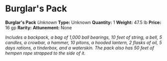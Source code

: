# Burglar's Pack

**Burglar's Pack**
_Unknown_
**Type:** Unknown
**Quantity:** 1
**Weight:** 47.5 lb
**Price:** 16 gp
**Rarity:** 
**Attunement:** None

*Includes a backpack, a bag of 1,000 ball bearings, 10 feet of string, a bell, 5 candles, a crowbar, a hammer, 10 pitons, a hooded lantern, 2 flasks of oil, 5 days rations, a tinderbox, and a waterskin. The pack also has 50 feet of hempen rope strapped to the side of it.*
